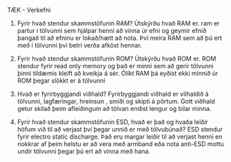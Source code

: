 TÆK - Verkefni

1. Fyrir hvað stendur skammstöfunin RAM? Útskýrðu hvað RAM er.
	ram er partur í tölvunni sem hjálpar henni að vinna úr efni og geymir efnið þangað til að efninu er lokað/hætt að nota. Því meira RAM sem að þú ert með í tölvunni því betri verða afköst hennar.

2. Fyrir hvað stendur skammstöfunin ROM? Útskýrðu hvað ROM er.
	ROM stendur fyrir read only memory og það er minni sem að gerir tölvunni þinni tildæmis kleift að kveikja á sér. Ólíkt RAM þá eyðist ekki minnið úr ROM þegar slökkt er á tölvunni

3. Hvað er fyrirbyggjandi viðhald?
	Fyrirbyggjandi viðhald er vilhaldið á tölvunni, lagfæringar, hreinsun , smíði og skipti á pörtum. Gott viðhald getur skilað þeim afleiðingum að tölvan endist lengur og bilar minna.

4. Fyrir hvað stendur skammstöfunin ESD, hvað er það og hvaða leiðir höfum við til að
verjast því þegar unnið er með tölvubúnað?
	ESD stendur fyrir electro static discharge. Það eru margar leiðir til að verjast henni en nokkrar af þeim helstu er að vera með armband eða nota anti-ESD mottu undir tölvunni þegar þú ert að vinna með hana.

